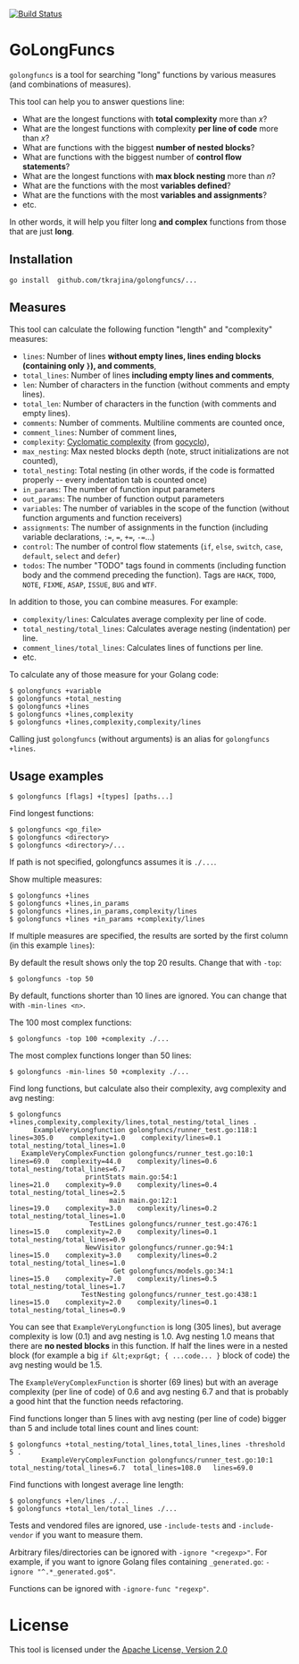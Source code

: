 [![Build Status](https://travis-ci.org/tkrajina/golongfuncs.svg?branch=master)](https://travis-ci.org/tkrajina/golongfuncs)

# GoLongFuncs

`golongfuncs` is a tool for searching "long" functions by various measures (and combinations of measures).

This tool can help you to answer questions line:

* What are the longest functions with **total complexity** more than *x*?
* What are the longest functions with complexity **per line of code** more than *x*?
* What are functions with the biggest **number of nested blocks**?
* What are functions with the biggest number of **control flow statements**?
* What are the longest functions with **max block nesting** more than *n*?
* What are the functions with the most **variables defined**?
* What are the functions with the most **variables and assignments**?
* etc.

In other words, it will help you filter long **and complex** functions from those that are just **long**.

## Installation

    go install  github.com/tkrajina/golongfuncs/...

## Measures

This tool can calculate the following function "length" and "complexity" measures:

* `lines`: Number of lines **without empty lines, lines ending blocks (containing only `}`), and comments**,
* `total_lines`: Number of lines **including empty lines and comments**,
* `len`: Number of characters in the function (without comments and empty lines).
* `total_len`: Number of characters in the function (with comments and empty lines).
* `comments`: Number of comments. Multiline comments are counted once,
* `comment_lines`: Number of comment lines,
* `complexity`: [Cyclomatic complexity](https://en.wikipedia.org/wiki/Cyclomatic_complexity) (from [gocyclo](https://github.com/fzipp/gocyclo)),
* `max_nesting`: Max nested blocks depth (note, struct initializations are not counted),
* `total_nesting`: Total nesting (in other words, if the code is formatted properly -- every indentation tab is counted once)
* `in_params`: The number of function input parameters
* `out_params`: The number of function output parameters
* `variables`: The number of variables in the scope of the function (without function arguments and function receivers)
* `assignments`: The number of assignments in the function (including variable declarations, `:=`, `=`, `+=`, `-=`...)
* `control`: The number of control flow statements (`if`, `else`, `switch`, `case`, `default`, `select` and `defer`)
* `todos`: The number "TODO" tags found in comments (including function body and the commend preceding the function). Tags are `HACK`, `TODO`, `NOTE`, `FIXME`, `ASAP`, `ISSUE`, `BUG` and `WTF`.

In addition to those, you can combine measures. For example:

* `complexity/lines`: Calculates average complexity per line of code.
* `total_nesting/total_lines`: Calculates average nesting (indentation) per line.
* `comment_lines/total_lines`: Calculates lines of functions per line.
* etc.

To calculate any of those measure for your Golang code:

    $ golongfuncs +variable
    $ golongfuncs +total_nesting
    $ golongfuncs +lines
    $ golongfuncs +lines,complexity
    $ golongfuncs +lines,complexity,complexity/lines

Calling just `golongfuncs` (without arguments) is an alias for `golongfuncs +lines`.

## Usage examples

    $ golongfuncs [flags] +[types] [paths...]

Find longest functions:

    $ golongfuncs <go_file>
    $ golongfuncs <directory>
    $ golongfuncs <directory>/...

If path is not specified, golongfuncs assumes it is `./...`.

Show multiple measures:

    $ golongfuncs +lines
    $ golongfuncs +lines,in_params
    $ golongfuncs +lines,in_params,complexity/lines
    $ golongfuncs +lines +in_params +complexity/lines

If multiple measures are specified, the results are sorted by the first column (in this example `lines`):

By default the result shows only the top 20 results. Change that with `-top`:

    $ golongfuncs -top 50

By default, functions shorter than 10 lines are ignored. You can change that with `-min-lines <n>`.

The 100 most complex functions:

    $ golongfuncs -top 100 +complexity ./...

The most complex functions longer than 50 lines:

    $ golongfuncs -min-lines 50 +complexity ./...

Find long functions, but calculate also their complexity, avg complexity and avg nesting:

    $ golongfuncs +lines,complexity,complexity/lines,total_nesting/total_lines .
          ExampleVeryLongfunction golongfuncs/runner_test.go:118:1       lines=305.0    complexity=1.0    complexity/lines=0.1    total_nesting/total_lines=1.0
       ExampleVeryComplexFunction golongfuncs/runner_test.go:10:1         lines=69.0   complexity=44.0    complexity/lines=0.6    total_nesting/total_lines=6.7
                       printStats main.go:54:1                            lines=21.0    complexity=9.0    complexity/lines=0.4    total_nesting/total_lines=2.5
                             main main.go:12:1                            lines=19.0    complexity=3.0    complexity/lines=0.2    total_nesting/total_lines=1.0
                        TestLines golongfuncs/runner_test.go:476:1        lines=15.0    complexity=2.0    complexity/lines=0.1    total_nesting/total_lines=0.9
                       NewVisitor golongfuncs/runner.go:94:1              lines=15.0    complexity=3.0    complexity/lines=0.2    total_nesting/total_lines=1.0
                              Get golongfuncs/models.go:34:1              lines=15.0    complexity=7.0    complexity/lines=0.5    total_nesting/total_lines=1.7
                      TestNesting golongfuncs/runner_test.go:438:1        lines=15.0    complexity=2.0    complexity/lines=0.1    total_nesting/total_lines=0.9

You can see that `ExampleVeryLongfunction` is long (305 lines), but average complexity is low (0.1) and avg nesting is 1.0.
Avg nesting 1.0 means that there are **no nested blocks** in this function. If half the lines were in a nested block (for example a big `if &lt;expr&gt; { ...code... }` block of code) the avg nesting would be 1.5.

The `ExampleVeryComplexFunction` is shorter (69 lines) but with an average complexity (per line of code) of 0.6 and avg nesting 6.7 and that is probably a good hint that the function needs refactoring.

Find functions longer than 5 lines with avg nesting (per line of code) bigger than 5 and include total lines count and lines count:

    $ golongfuncs +total_nesting/total_lines,total_lines,lines -threshold 5 .
            ExampleVeryComplexFunction golongfuncs/runner_test.go:10:1             total_nesting/total_lines=6.7  total_lines=108.0   lines=69.0

Find functions with longest average line length:

    $ golongfuncs +len/lines ./...
    $ golongfuncs +total_len/total_lines ./...

Tests and vendored files are ignored, use `-include-tests` and `-include-vendor` if you want to measure them.

Arbitrary files/directories can be ignored with `-ignore "<regexp>"`. For example, if you want to ignore Golang files containing `_generated.go`: `-ignore "^.*_generated.go$"`.

Functions can be ignored with `-ignore-func "regexp"`.

# License

This tool is licensed under the [Apache License, Version 2.0](http://www.apache.org/licenses/LICENSE-2.0)
